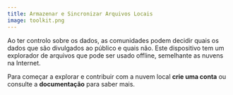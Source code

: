 ```yaml
---
title: Armazenar e Sincronizar Arquivos Locais
image: toolkit.png
---
```


Ao ter controlo sobre os dados, as comunidades podem decidir quais os dados que são divulgados ao público e quais não. Este dispositivo tem um explorador de arquivos que pode ser usado offline, semelhante as nuvens na Internet.

Para começar a explorar e contribuir com a nuvem local **crie uma conta** ou consulte a **documentação** para saber mais.

<app-button :color="true" localurl=":8081/login" text="Login or Signup"></app-button>
<app-button target="_self" link="storing-sharing#Documentation" text="Read documentation"></app-button>
